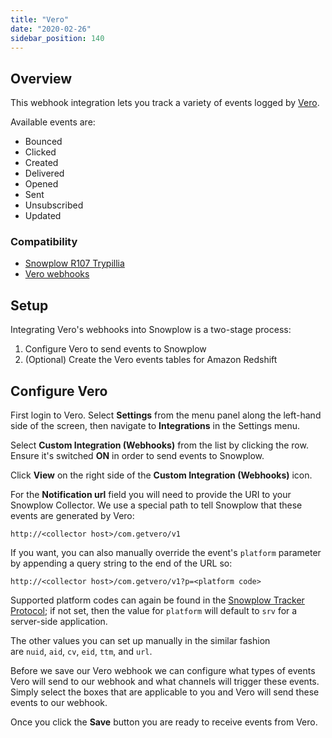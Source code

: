 ```yaml
---
title: "Vero"
date: "2020-02-26"
sidebar_position: 140
---
```


## Overview

This webhook integration lets you track a variety of events logged by [Vero](https://www.getvero.com/).

Available events are:

- Bounced
- Clicked
- Created
- Delivered
- Opened
- Sent
- Unsubscribed
- Updated

### Compatibility

- [Snowplow R107 Trypillia](https://github.com/snowplow/snowplow/releases/tag/r107-trypillia)
- [Vero webhooks](https://help.getvero.com/articles/setting-up-veros-webhooks)

## Setup

Integrating Vero's webhooks into Snowplow is a two-stage process:

1. Configure Vero to send events to Snowplow
2. (Optional) Create the Vero events tables for Amazon Redshift

## Configure Vero

First login to Vero. Select **Settings** from the menu panel along the left-hand side of the screen, then navigate to **Integrations** in the Settings menu.

Select **Custom Integration (Webhooks)** from the list by clicking the row. Ensure it's switched **ON** in order to send events to Snowplow.

Click **View** on the right side of the **Custom Integration (Webhooks)** icon.

For the **Notification url** field you will need to provide the URI to your Snowplow Collector. We use a special path to tell Snowplow that these events are generated by Vero:

```markup
http://<collector host>/com.getvero/v1
```

If you want, you can also manually override the event's `platform` parameter by appending a query string to the end of the URL so:

```markup
http://<collector host>/com.getvero/v1?p=<platform code>
```

Supported platform codes can again be found in the [Snowplow Tracker Protocol](/docs/sources/trackers/snowplow-tracker-protocol/index.md); if not set, then the value for `platform` will default to `srv` for a server-side application.

The other values you can set up manually in the similar fashion are `nuid`, `aid`, `cv`, `eid`, `ttm`, and `url`.

Before we save our Vero webhook we can configure what types of events Vero will send to our webhook and what channels will trigger these events. Simply select the boxes that are applicable to you and Vero will send these events to our webhook.

Once you click the **Save** button you are ready to receive events from Vero.
